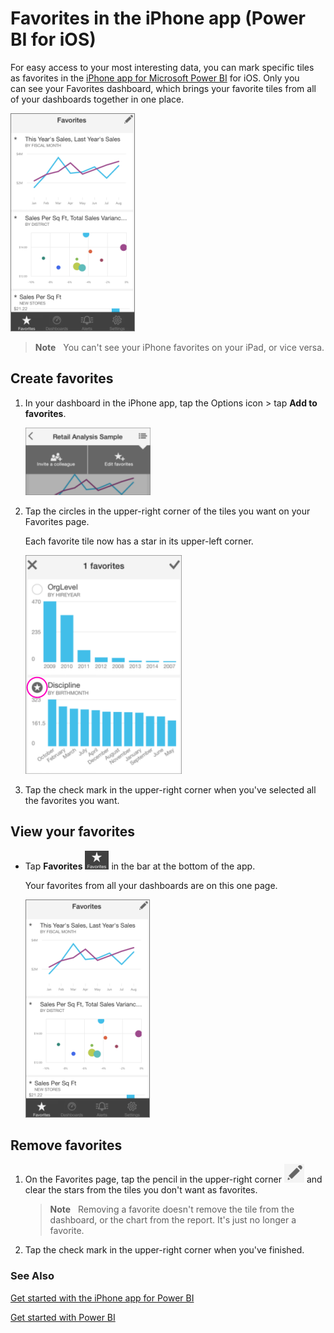 ﻿<properties 
   pageTitle="Favorites in the iPhone app (Power BI for iOS)"
   description="Favorites in the iPhone app (Power BI for iOS)"
   services="powerbi" 
   documentationCenter="" 
   authors="pcw3187" 
   manager="mblythe" 
   editor=""
   tags=""/>
 
<tags
   ms.service="powerbi"
   ms.devlang="NA"
   ms.topic="article"
   ms.tgt_pltfrm="NA"
   ms.workload="powerbi"
   ms.date="10/14/2015"
   ms.author="v-pawrig"/>
# Favorites in the iPhone app (Power BI for iOS)

For easy access to your most interesting data, you can mark specific tiles as favorites in the [iPhone app for Microsoft Power BI](http://support.powerbi.com/knowledgebase/topics/78002-iphone-app-power-bi-for-ios-preview) for iOS. Only you can see your Favorites dashboard, which brings your favorite tiles from all of your dashboards together in one place.

![](media/powerbi-mobile-favorites-in-the-iphone-app/PBI_iPhone_FavePageNew.png)

>**Note**   You can't see your iPhone favorites on your iPad, or vice versa.

## Create favorites

1.  In your dashboard in the iPhone app, tap the Options icon \> tap **Add to favorites**.

    ![](media/powerbi-mobile-favorites-in-the-iphone-app/PBI_iPhone_OptionsMenu200w.png)

2.  Tap the circles in the upper-right corner of the tiles you want on your Favorites page.

    Each favorite tile now has a star in its upper-left corner.

    ![](media/powerbi-mobile-favorites-in-the-iphone-app/PBI_iPh_AddFaves_Sm.PNG)

3.  Tap the check mark in the upper-right corner when you've selected all the favorites you want.

## View your favorites

-   Tap **Favorites** ![](media/powerbi-mobile-favorites-in-the-iphone-app/PBI_iPh_FavesIcon.PNG) in the bar at the bottom of the app.

    Your favorites from all your dashboards are on this one page.

    ![](media/powerbi-mobile-favorites-in-the-iphone-app/PBI_iPhone_FavePageNew.png)

## Remove favorites

1.  On the Favorites page, tap the pencil in the upper-right corner ![](media/powerbi-mobile-favorites-in-the-iphone-app/PBI_iPh_FavesPagePencilIcon.PNG) and clear the stars from the tiles you don't want as favorites.

    >**Note**   Removing a favorite doesn't remove the tile from the dashboard, or the chart from the report. It's just no longer a favorite.

2.  Tap the check mark in the upper-right corner when you've finished.

### See Also

[Get started with the iPhone app for Power BI](http://support.powerbi.com/knowledgebase/articles/527036)

[Get started with Power BI](http://support.powerbi.com/knowledgebase/articles/430814)

